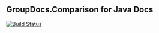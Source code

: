 ## GroupDocs.Comparison for Java Docs

[![Build Status](https://travis-ci.com/groupdocs-comparison/GroupDocs.Comparison-for-Java.svg?branch=master)](https://travis-ci.com/groupdocs-comparison/GroupDocs.Comparison-for-Java)
